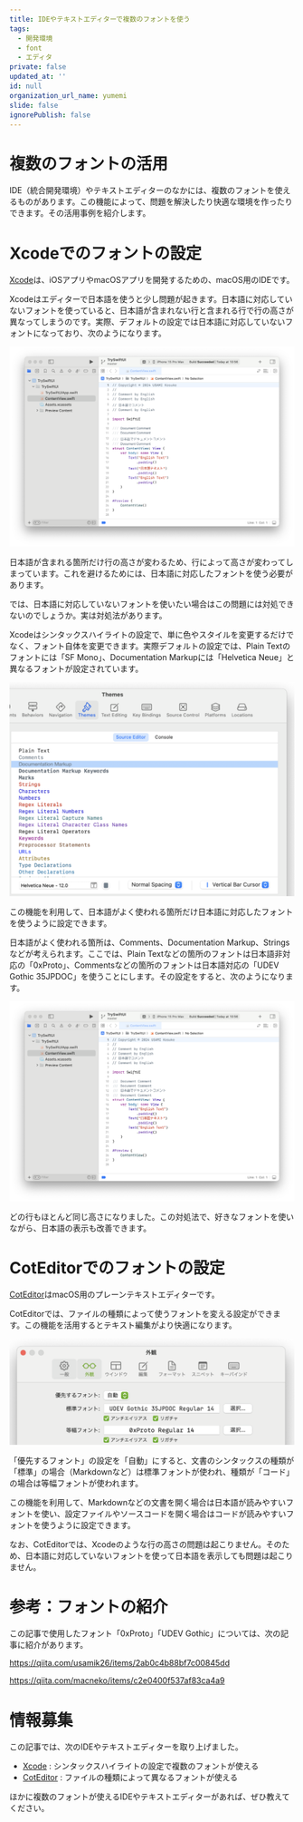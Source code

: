 ```yaml
---
title: IDEやテキストエディターで複数のフォントを使う
tags:
  - 開発環境
  - font
  - エディタ
private: false
updated_at: ''
id: null
organization_url_name: yumemi
slide: false
ignorePublish: false
---
```

# 複数のフォントの活用

IDE（統合開発環境）やテキストエディターのなかには、複数のフォントを使えるものがあります。この機能によって、問題を解決したり快適な環境を作ったりできます。その活用事例を紹介します。

# Xcodeでのフォントの設定

[Xcode](https://developer.apple.com/xcode/)は、iOSアプリやmacOSアプリを開発するための、macOS用のIDEです。

Xcodeはエディターで日本語を使うと少し問題が起きます。日本語に対応していないフォントを使っていると、日本語が含まれない行と含まれる行で行の高さが異なってしまうのです。実際、デフォルトの設定では日本語に対応していないフォントになっており、次のようになります。

![](https://raw.githubusercontent.com/usami-k/qiita-contents/main/images/2024-use-multi-font/xcode-before.png)

日本語が含まれる箇所だけ行の高さが変わるため、行によって高さが変わってしまっています。これを避けるためには、日本語に対応したフォントを使う必要があります。

では、日本語に対応していないフォントを使いたい場合はこの問題には対処できないのでしょうか。実は対処法があります。

Xcodeはシンタックスハイライトの設定で、単に色やスタイルを変更するだけでなく、フォント自体を変更できます。実際デフォルトの設定では、Plain Textのフォントには「SF Mono」、Documentation Markupには「Helvetica Neue」と異なるフォントが設定されています。

![](https://raw.githubusercontent.com/usami-k/qiita-contents/main/images/2024-use-multi-font/xcode-font.png)

この機能を利用して、日本語がよく使われる箇所だけ日本語に対応したフォントを使うように設定できます。

日本語がよく使われる箇所は、Comments、Documentation Markup、Stringsなどが考えられます。ここでは、Plain Textなどの箇所のフォントは日本語非対応の「0xProto」、Commentsなどの箇所のフォントは日本語対応の「UDEV Gothic 35JPDOC」を使うことにします。その設定をすると、次のようになります。

![](https://raw.githubusercontent.com/usami-k/qiita-contents/main/images/2024-use-multi-font/xcode-after.png)

どの行もほとんど同じ高さになりました。この対処法で、好きなフォントを使いながら、日本語の表示も改善できます。

# CotEditorでのフォントの設定

[CotEditor](https://coteditor.com)はmacOS用のプレーンテキストエディターです。

CotEditorでは、ファイルの種類によって使うフォントを変える設定ができます。この機能を活用するとテキスト編集がより快適になります。

![](https://raw.githubusercontent.com/usami-k/qiita-contents/main/images/2024-use-multi-font/coteditor-font.png)

「優先するフォント」の設定を「自動」にすると、文書のシンタックスの種類が「標準」の場合（Markdownなど）は標準フォントが使われ、種類が「コード」の場合は等幅フォントが使われます。

この機能を利用して、Markdownなどの文書を開く場合は日本語が読みやすいフォントを使い、設定ファイルやソースコードを開く場合はコードが読みやすいフォントを使うように設定できます。

なお、CotEditorでは、Xcodeのような行の高さの問題は起こりません。そのため、日本語に対応していないフォントを使って日本語を表示しても問題は起こりません。

# 参考：フォントの紹介

この記事で使用したフォント「0xProto」「UDEV Gothic」については、次の記事に紹介があります。

https://qiita.com/usamik26/items/2ab0c4b88bf7c00845dd

https://qiita.com/macneko/items/c2e0400f537af83ca4a9

# 情報募集

この記事では、次のIDEやテキストエディターを取り上げました。

* [Xcode](https://developer.apple.com/xcode/) : シンタックスハイライトの設定で複数のフォントが使える
* [CotEditor](https://coteditor.com) : ファイルの種類によって異なるフォントが使える

ほかに複数のフォントが使えるIDEやテキストエディターがあれば、ぜひ教えてください。
